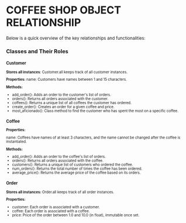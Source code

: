 <h1>COFFEE SHOP OBJECT RELATIONSHIP</h1>

<small>Below is a quick overview of the key relationships and functionalities:<small>

<h2>Classes and Their Roles</h2>


<h3>Customer</h3>
<p>
<strong>Stores all instances</strong>: Customer.all keeps track of all customer instances.

<strong>Properties:</strong>
name: Customers have names between 1 and 15 characters.

<strong>Methods:</strong>
<ul>
<li>add_order(): Adds an order to the customer's list of orders.</li>
<li>orders(): Returns all orders associated with the customer.</li>
<li>coffees(): Returns a unique list of all coffees the customer has ordered.</li>
<li>create_order(): Creates an order for a given coffee and price.</li>
<li>most_aficionado(): Class method to find the customer who has spent the most on a specific coffee.</li>
</ul>
</p>


<h3>Coffee</h3>

<p>
<strong>Properties:</strong>

name: Coffees have names of at least 3 characters, and the name cannot be changed after the coffee is instantiated.
</p>

<p>
<strong>Methods:</strong>
<ul>
<li>add_order(): Adds an order to the coffee's list of orders.</li>
<li>orders(): Returns all orders associated with the coffee.</li>
<li>customers(): Returns a unique list of customers who ordered the coffee.</li>
<li>num_orders(): Returns the total number of times the coffee has been ordered.</li>
<li>average_price(): Returns the average price of the coffee based on its orders.</li>
</ul>
</p>


<h3>Order</h3>
<p>
<strong>Stores all instances:</strong> Order.all keeps track of all order instances.

<strong>Properties:</strong>
<ul>
<li>customer: Each order is associated with a customer.</li>
<li>coffee: Each order is associated with a coffee.</li>
<li>price: Price of the order between 1.0 and 10.0 (in float), immutable once set.</li>
</ul>
</p>